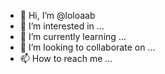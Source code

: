 - 👋 Hi, I’m @loloaab
- 👀 I’m interested in ... 
- 🌱 I’m currently learning ... 
- 💞️ I’m looking to collaborate on ...
- 📫 How to reach me ...

<!---
loloaab/loloaab is a ✨ special ✨ repository because its `README.md` (this file) appears on your GitHub profile.
You can click the Preview link to take a look at your changes.
--->
